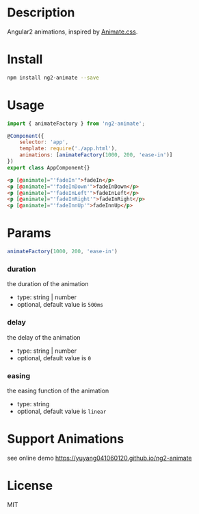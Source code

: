 # Description

Angular2 animations, inspired by [Animate.css](https://daneden.github.io/animate.css).

# Install 

```bash
npm install ng2-animate --save
```

# Usage

```javascript
import { animateFactory } from 'ng2-animate';

@Component({
    selector: 'app',
    template: require('./app.html'),
    animations: [animateFactory(1000, 200, 'ease-in')]
})
export class AppComponent{}
```

```html
<p [@animate]="'fadeIn'">fadeIn</p>
<p [@animate]="'fadeInDown'">fadeInDown</p>
<p [@animate]="'fadeInLeft'">fadeInLeft</p>
<p [@animate]="'fadeInRight'">fadeInRight</p>
<p [@animate]="'fadeInnUp'">fadeInnUp</p>
```

# Params

```javascript
animateFactory(1000, 200, 'ease-in')
```

### duration

the duration of the animation

- type: string | number
- optional, default value is `500ms`

### delay

the delay of the animation

- type: string | number
- optional, default value is `0`

### easing

the easing function of the animation

- type: string
- optional, default value is `linear`

# Support Animations

see online demo https://yuyang041060120.github.io/ng2-animate

# License

MIT
